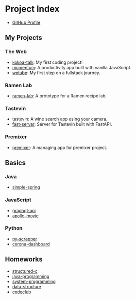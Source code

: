 # Project Index

- [GitHub Profile](https://github.com/YuruCoder/YuruCoder)

## My Projects

### The Web

- [kokoa-talk](https://github.com/YuruCoder/kokoa-talk): My first coding project!
- [momentum](https://github.com/YuruCoder/momentum): A productivity app built with vanilla JavaScript.
- [wetube](https://github.com/YuruCoder/wetube): My first step on a fullstack journey.

### Ramen Lab

- [ramen-lab](https://github.com/YuruCoder/ramen-lab): A prototype for a Ramen recipe lab.

### Tastevin

- [tastevin](https://github.com/YuruCoder/tastevin): A wine search app using your camera.
- [fast-server](https://github.com/YuruCoder/fast-server): Server for Tastevin built with FastAPI.

### Premixer

- [premixer](https://github.com/YuruCoder/premixer): A managing app for premixer project.

## Basics

### Java

- [simple-spring](https://github.com/YuruCoder/simple-spring)

### JavaScript

- [graphql-api](https://github.com/YuruCoder/graphql-api)
- [apollo-movie](https://github.com/YuruCoder/apollo-movie)

### Python

- [py-scrapper](https://github.com/YuruCoder/py-scrapper)
- [corona-dashboard](https://github.com/YuruCoder/corona-dashboard)

## Homeworks

- [structured-c](https://github.com/YuruCoder/structured-c)
- [java-programming](https://github.com/YuruCoder/java-programming)
- [system-programming](https://github.com/YuruCoder/system-programming)
- [data-structure](https://github.com/YuruCoder/data-structure)
- [codeclub](https://github.com/YuruCoder/codeclub)
